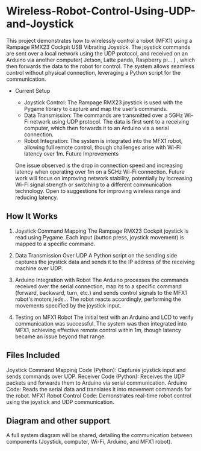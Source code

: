 # Wireless-Robot-Control-Using-UDP-and-Joystick

This project demonstrates how to wirelessly control a robot (MFX1) using a Rampage RMX23 Cockpit USB Vibrating Joystick. The joystick commands are sent over a local network using the UDP protocol, and received on an Arduino via another computer( Jetson, Latte panda, Raspberry pi... ) , which then forwards the data to the robot for control. The system allows seamless control without physical connection, leveraging a Python script for the communication.

- Current Setup
    - Joystick Control: The Rampage RMX23 joystick is used with the Pygame library to capture and map the user’s commands.
    - Data Transmission: The commands are transmitted over a 5GHz Wi-Fi network using UDP protocol. The data is first sent to a receiving computer, which then forwards it to an Arduino         via a   serial connection.
    - Robot Integration: The system is integrated into the MFX1 robot, allowing full remote control, though challenges arise with Wi-Fi latency over 1m.
      Future Improvements

  One issue observed is the drop in connection speed and increasing latency when operating over 1m on a 5GHz Wi-Fi connection. Future work will focus on improving network stability,        potentially by increasing Wi-Fi signal strength or switching to a different communication technology. Open to suggestions for improving wireless range and reducing latency.

## How It Works

1. Joystick Command Mapping
    The Rampage RMX23 Cockpit joystick is read using Pygame.
    Each input (button press, joystick movement) is mapped to a specific command.

3. Data Transmission Over UDP
    A Python script on the sending side captures the joystick data and sends it to the IP address of the receiving machine over UDP.

5. Arduino Integration with Robot
    The Arduino processes the commands received over the serial connection, map its to a specific command (forward, backward, turn, etc.) and sends control signals to the MFX1 robot's         motors,leds...
    The robot reacts accordingly, performing the movements specified by the joystick input.

7. Testing on MFX1 Robot
    The initial test with an Arduino and LCD to verify communication was successful.
    The system was then integrated into MFX1, achieving effective remote control within 1m, though latency became an issue beyond that range.

## Files Included
Joystick Command Mapping Code (Python): Captures joystick input and sends commands over UDP.
Receiver Code (Python): Receives the UDP packets and forwards them to Arduino via serial communication.
Arduino Code: Reads the serial data and translates it into movement commands for the robot.
MFX1 Robot Control Code: Demonstrates real-time robot control using the joystick and UDP communication.

## Diagram and other support
A full system diagram will be shared, detailing the communication between components (Joystick, computer, Wi-Fi, Arduino, and MFX1 robot).

